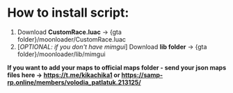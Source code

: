 # How to install script:
1. Download **CustomRace.luac** -> {gta folder}/moonloader/CustomRace.luac
1. [_OPTIONAL: if you don't have mimgui_] Download **lib folder** -> {gta folder}/moonloader/lib/mimgui

**If you want to add your maps to official maps folder - send your json maps files here -> https://t.me/kikachika1 or https://samp-rp.online/members/volodia_patlatuk.213125/**
